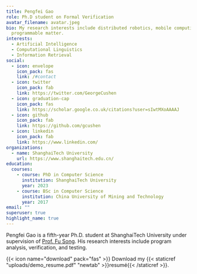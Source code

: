 ```yaml
---
title: Pengfei Gao
role: Ph.D student on Formal Verification
avatar_filename: avatar.jpeg
bio: My research interests include distributed robotics, mobile computing and
  programmable matter.
interests:
  - Artificial Intelligence
  - Computational Linguistics
  - Information Retrieval
social:
  - icon: envelope
    icon_pack: fas
    link: /#contact
  - icon: twitter
    icon_pack: fab
    link: https://twitter.com/GeorgeCushen
  - icon: graduation-cap
    icon_pack: fas
    link: https://scholar.google.co.uk/citations?user=sIwtMXoAAAAJ
  - icon: github
    icon_pack: fab
    link: https://github.com/gcushen
  - icon: linkedin
    icon_pack: fab
    link: https://www.linkedin.com/
organizations:
  - name: ShanghaiTech University
    url: https://www.shanghaitech.edu.cn/
education:
  courses:
    - course: PhD in Computer Science
      institution: ShanghaiTech University
      year: 2023
    - course: BSc in Computer Science
      institution: China University of Mining and Technology
      year: 2017
email: ""
superuser: true
highlight_name: true
---
```

Pengfei Gao is a fifth-year Ph.D. student at ShanghaiTech University under supervision of [Prof. Fu Song](https://faculty.sist.shanghaitech.edu.cn/faculty/songfu/). His research interests include program analysis, verification, and testing.  

{{< icon name="download" pack="fas" >}} Download my {{< staticref "uploads/demo_resume.pdf" "newtab" >}}resumé{{< /staticref >}}.